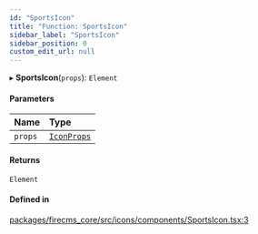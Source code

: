 ```yaml
---
id: "SportsIcon"
title: "Function: SportsIcon"
sidebar_label: "SportsIcon"
sidebar_position: 0
custom_edit_url: null
---
```


▸ **SportsIcon**(`props`): `Element`

#### Parameters

| Name | Type |
| :------ | :------ |
| `props` | [`IconProps`](../types/IconProps.md) |

#### Returns

`Element`

#### Defined in

[packages/firecms_core/src/icons/components/SportsIcon.tsx:3](https://github.com/FireCMSco/firecms/blob/d45f3739/packages/firecms_core/src/icons/components/SportsIcon.tsx#L3)
